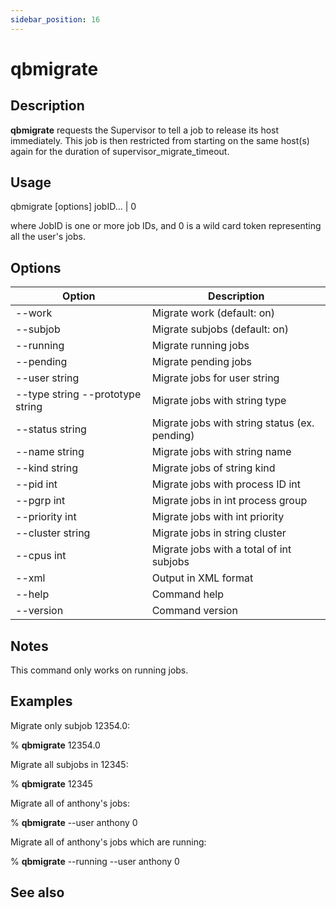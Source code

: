 ```yaml
---
sidebar_position: 16 
---
```


# qbmigrate

## Description
**qbmigrate** requests the Supervisor to tell a job to release its host immediately. This job is then restricted from starting on the same host(s) again for the duration of supervisor_migrate_timeout.

## Usage 
qbmigrate [options] jobID... | 0

where JobID is one or more job IDs, and 0 is a wild card token representing all the user's jobs.

## Options
| Option                | Description                                   |
|-----------------------|-----------------------------------------------|
| --work                | Migrate work (default: on)                    |
| --subjob              | Migrate subjobs (default: on)                 |
| --running             | Migrate running jobs                          |
| --pending             | Migrate pending jobs                          |
| --user string         | Migrate jobs for user string                  |
| --type string --prototype string | Migrate jobs with string type      |
| --status string       | Migrate jobs with string status (ex. pending) |
| --name string         | Migrate jobs with string name                 |
| --kind string         | Migrate jobs of string kind                   |
| --pid int             | Migrate jobs with process ID int              |
| --pgrp int            | Migrate jobs in int process group             |
| --priority int        | Migrate jobs with int priority                |
| --cluster string      | Migrate jobs in string cluster                |
| --cpus int            | Migrate jobs with a total of int subjobs      |
| --xml                 | Output in XML format                          |
| --help                | Command help                                  |
| --version             | Command version                               |

## Notes
This command only works on running jobs.

## Examples
Migrate only subjob 12354.0:

% **qbmigrate** 12354.0

Migrate all subjobs in 12345:

% **qbmigrate** 12345

Migrate all of anthony's jobs:

% **qbmigrate** --user anthony 0

Migrate all of anthony's jobs which are running:

% **qbmigrate** --running --user anthony 0

## See also
